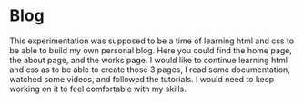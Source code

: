# Blog
This experimentation was supposed to be a time of learning html and css
to be able to build my own personal blog. Here you could find the home page,
the about page, and the works page. I would like to continue learning html and css
as to be able to create those 3 pages, I read some documentation, watched some videos,
and followed the tutorials. I would need to keep working on it to feel comfortable with
my skills. 
